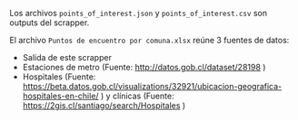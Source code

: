 Los archivos `points_of_interest.json` y `points_of_interest.csv` son outputs del scrapper.

El archivo `Puntos de encuentro por comuna.xlsx` reúne 3 fuentes de datos:

- Salida de este scrapper
- Estaciones de metro (Fuente: http://datos.gob.cl/dataset/28198 )
- Hospitales (Fuente:  https://beta.datos.gob.cl/visualizations/32921/ubicacion-geografica-hospitales-en-chile/ ) y clínicas (Fuente:  https://2gis.cl/santiago/search/Hospitales )

